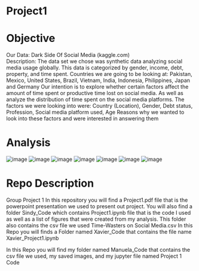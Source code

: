 # Project1

# Objective 
Our Data: Dark Side Of Social Media (kaggle.com)  
  Description: 
  The data set we chose was synthetic data analyzing social media usage globally. This data is categorized by gender, income, debt, property, and time spent.
  Countries we are going to be looking at: Pakistan, Mexico, United States, Brazil, Vietnam, India, Indonesia, Philippines, Japan and Germany 
Our intention is to explore whether certain factors affect the amount of time spent or productive time lost on social media. As well as analyze the distribution of time spent on the social media platforms. 
The factors we were looking into were: Country (Location), Gender, Debt status, Profession, Social media platform used, Age
Reasons why we wanted to look into these factors and were interested in answering them

# Analysis 
![image](https://github.com/user-attachments/assets/a78b0a62-6d7a-4d62-8e06-4dc2eca03431)
![image](https://github.com/user-attachments/assets/9b57832a-be6f-4655-8c96-6fde55612ad6)
![image](https://github.com/user-attachments/assets/695fa8cc-9437-4467-90c7-803b8b2c8384)
![image](https://github.com/user-attachments/assets/63ceeca4-e4ed-4f7b-84f2-d728d37ec1ac)
![image](https://github.com/user-attachments/assets/416df6fb-1ef0-44c5-af1c-c929182856a2)
![image](https://github.com/user-attachments/assets/7d2273e4-cc1f-490b-bcfc-9cbd980c9092)
![image](https://github.com/user-attachments/assets/7d642112-5b8e-41f7-800a-1588ec86ff31)


# Repo Description 
Group Project 1
In this repository you will find a Project1.pdf file that is the powerpoint presentation we used to present out project. 
You will also find a folder Sindy_Code which contains Project1.ipynb file that is the code I used as well as a list of figures that were created from my analysis.  This folder also contains the csv file we used Time-Wasters on Social Media.csv
In this Repo you will finds a Folder named Xavier_Code that contains the file name Xavier_Project1.ipynb

In this Repo you will find my folder named Manuela_Code that contains the csv file we used, my saved images, and my jupyter file named Project 1 Code

